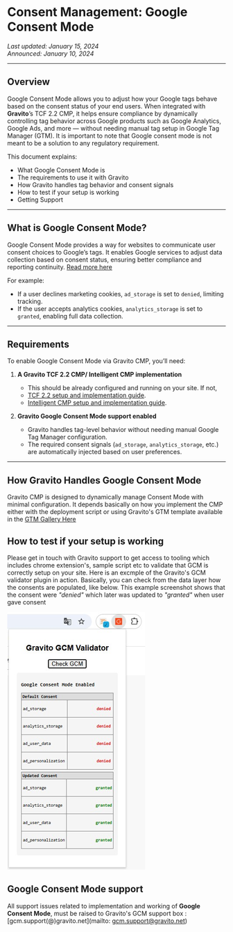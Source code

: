 # Consent Management: Google Consent Mode

*Last updated: January 15, 2024*  
*Announced: January 10, 2024*

---

## Overview

Google Consent Mode allows you to adjust how your Google tags behave based on the consent status of your end users. When integrated with **Gravito**’s TCF 2.2 CMP, it helps ensure compliance by dynamically controlling tag behavior across Google products such as Google Analytics, Google Ads, and more — without needing manual tag setup in Google Tag Manager (GTM). It is important to note that Google consent mode is not meant to be a solution to any regulatory requirement.

This document explains:

- What Google Consent Mode is  
- The requirements to use it with Gravito  
- How Gravito handles tag behavior and consent signals  
- How to test if your setup is working  
- Getting Support

---

## What is Google Consent Mode?

Google Consent Mode provides a way for websites to communicate user consent choices to Google’s tags. It enables Google services to adjust data collection based on consent status, ensuring better compliance and reporting continuity. [Read more here]( https://developers.google.com/tag-platform/security/guides/consent?consentmode=advanced)

For example:

- If a user declines marketing cookies, `ad_storage` is set to `denied`, limiting tracking.
- If the user accepts analytics cookies, `analytics_storage` is set to `granted`, enabling full data collection.

---

## Requirements

To enable Google Consent Mode via Gravito CMP, you’ll need:

1. **A Gravito TCF 2.2 CMP/ Intelligent CMP implementation**
      - This should be already configured and running on your site. If not, 
      - [TCF 2.2 setup and implementation guide](../Gravito_TCF_2.2_CMP/advanced/googleconsentmode.md).
      - [Intelligent CMP setup and implementation guide](../Gravito_Intelligent_CMP/advanced/Google_consent_mode_v2.md).

2. **Gravito Google Consent Mode support enabled**
      - Gravito handles tag-level behavior without needing manual Google Tag Manager configuration.  
      - The required consent signals (`ad_storage`, `analytics_storage`, etc.) are automatically injected based on user preferences.

---

## How Gravito Handles Google Consent Mode

Gravito CMP is designed to dynamically manage Consent Mode with minimal configuration. It depends basically on how you implement the CMP either with the deployment script or using Gravito's GTM template available in the [GTM Gallery Here](https://tagmanager.google.com/gallery/#/owners/GravitoLtd/templates/gravito-cmp-gtm-template)


## How to test if your setup is working

Please get in touch with Gravito support to get access to tooling which includes chrome extension's, sample script etc to validate that GCM is correctly setup on your site. 
Here is an excmple of the Gravito's GCM validator plugin in action. Basically, you can check from the data layer how the consents are populated, like below. This example screenshot shows that the consent were *"denied"* which later was updated to *"granted"* when user gave consent

 ![Screenshot of Gravito's GCM Validator](./img/gcm_validator.jpg "Screenshot of Gravito's GCM Validator")


## Google Consent Mode support

All support issues related to implementation and working of **Google Consent Mode**, must be raised to Gravito's GCM support box : [gcm.support(@)gravito.net](mailto: gcm.support@gravito.net)
